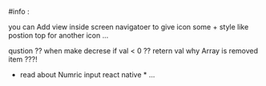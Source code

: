 #info : 

you can Add view inside screen navigatoer  to give icon some +  style like postion top for another icon ... 


qustion ?? 
when make decrese if val < 0  ?? 
retern val why Array is removed item ???! 



* read about Numric input react native * ... 